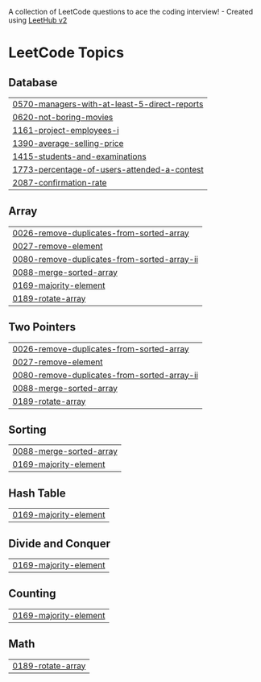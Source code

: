 A collection of LeetCode questions to ace the coding interview! - Created using [LeetHub v2](https://github.com/arunbhardwaj/LeetHub-2.0)
<!---LeetCode Topics Start-->
# LeetCode Topics
## Database
|  |
| ------- |
| [0570-managers-with-at-least-5-direct-reports](https://github.com/Michael-Emad-Ramzy/LeetCode/tree/master/0570-managers-with-at-least-5-direct-reports) |
| [0620-not-boring-movies](https://github.com/Michael-Emad-Ramzy/LeetCode/tree/master/0620-not-boring-movies) |
| [1161-project-employees-i](https://github.com/Michael-Emad-Ramzy/LeetCode/tree/master/1161-project-employees-i) |
| [1390-average-selling-price](https://github.com/Michael-Emad-Ramzy/LeetCode/tree/master/1390-average-selling-price) |
| [1415-students-and-examinations](https://github.com/Michael-Emad-Ramzy/LeetCode/tree/master/1415-students-and-examinations) |
| [1773-percentage-of-users-attended-a-contest](https://github.com/Michael-Emad-Ramzy/LeetCode/tree/master/1773-percentage-of-users-attended-a-contest) |
| [2087-confirmation-rate](https://github.com/Michael-Emad-Ramzy/LeetCode/tree/master/2087-confirmation-rate) |
## Array
|  |
| ------- |
| [0026-remove-duplicates-from-sorted-array](https://github.com/Michael-Emad-Ramzy/LeetCode/tree/master/0026-remove-duplicates-from-sorted-array) |
| [0027-remove-element](https://github.com/Michael-Emad-Ramzy/LeetCode/tree/master/0027-remove-element) |
| [0080-remove-duplicates-from-sorted-array-ii](https://github.com/Michael-Emad-Ramzy/LeetCode/tree/master/0080-remove-duplicates-from-sorted-array-ii) |
| [0088-merge-sorted-array](https://github.com/Michael-Emad-Ramzy/LeetCode/tree/master/0088-merge-sorted-array) |
| [0169-majority-element](https://github.com/Michael-Emad-Ramzy/LeetCode/tree/master/0169-majority-element) |
| [0189-rotate-array](https://github.com/Michael-Emad-Ramzy/LeetCode/tree/master/0189-rotate-array) |
## Two Pointers
|  |
| ------- |
| [0026-remove-duplicates-from-sorted-array](https://github.com/Michael-Emad-Ramzy/LeetCode/tree/master/0026-remove-duplicates-from-sorted-array) |
| [0027-remove-element](https://github.com/Michael-Emad-Ramzy/LeetCode/tree/master/0027-remove-element) |
| [0080-remove-duplicates-from-sorted-array-ii](https://github.com/Michael-Emad-Ramzy/LeetCode/tree/master/0080-remove-duplicates-from-sorted-array-ii) |
| [0088-merge-sorted-array](https://github.com/Michael-Emad-Ramzy/LeetCode/tree/master/0088-merge-sorted-array) |
| [0189-rotate-array](https://github.com/Michael-Emad-Ramzy/LeetCode/tree/master/0189-rotate-array) |
## Sorting
|  |
| ------- |
| [0088-merge-sorted-array](https://github.com/Michael-Emad-Ramzy/LeetCode/tree/master/0088-merge-sorted-array) |
| [0169-majority-element](https://github.com/Michael-Emad-Ramzy/LeetCode/tree/master/0169-majority-element) |
## Hash Table
|  |
| ------- |
| [0169-majority-element](https://github.com/Michael-Emad-Ramzy/LeetCode/tree/master/0169-majority-element) |
## Divide and Conquer
|  |
| ------- |
| [0169-majority-element](https://github.com/Michael-Emad-Ramzy/LeetCode/tree/master/0169-majority-element) |
## Counting
|  |
| ------- |
| [0169-majority-element](https://github.com/Michael-Emad-Ramzy/LeetCode/tree/master/0169-majority-element) |
## Math
|  |
| ------- |
| [0189-rotate-array](https://github.com/Michael-Emad-Ramzy/LeetCode/tree/master/0189-rotate-array) |
<!---LeetCode Topics End-->